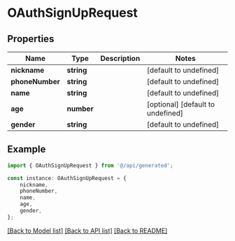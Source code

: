 # OAuthSignUpRequest


## Properties

Name | Type | Description | Notes
------------ | ------------- | ------------- | -------------
**nickname** | **string** |  | [default to undefined]
**phoneNumber** | **string** |  | [default to undefined]
**name** | **string** |  | [default to undefined]
**age** | **number** |  | [optional] [default to undefined]
**gender** | **string** |  | [default to undefined]

## Example

```typescript
import { OAuthSignUpRequest } from '@/api/generated';

const instance: OAuthSignUpRequest = {
    nickname,
    phoneNumber,
    name,
    age,
    gender,
};
```

[[Back to Model list]](../README.md#documentation-for-models) [[Back to API list]](../README.md#documentation-for-api-endpoints) [[Back to README]](../README.md)
